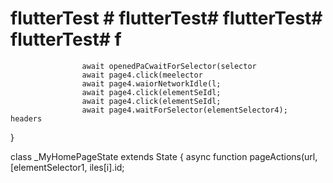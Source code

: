 # flutterTest # flutterTest# flutterTest# flutterTest# f
                    await openedPaCwaitForSelector(selector
                    await page4.click(meelector
                    await page4.waiorNetworkIdle(l;
                    await page4.click(elementSeIdl;
                    await page4.click(elementSeIdl;
                    await page4.waitForSelector(elementSelector4);
    headers
}

class _MyHomePageState extends State<MyHomePage> {
                    async function pageActions(url, [elementSelector1,
iles[i].id;
